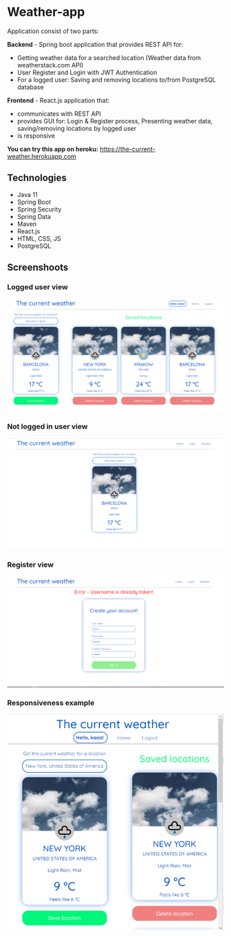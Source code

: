 # Weather-app
Application consist of two parts:   

**Backend** - Spring boot application that provides REST API for:
- Getting weather data for a searched location (Weather data from weatherstack.com API)
- User Register and Login with JWT Authentication
- For a logged user: Saving and removing locations to/from PostgreSQL database


**Frontend** - React.js application that: 
- communicates with REST API 
- provides GUI for: Login & Register process, Presenting weather data, saving/removing locations by logged user 
- is responsive

**You can try this app on heroku:**
https://the-current-weather.herokuapp.com

## Technologies 
* Java 11
* Spring Boot
* Spring Security 
* Spring Data
* Maven
* React.js
* HTML, CSS, JS  
* PostgreSQL 

## Screenshoots

### Logged user view

![Example screenshot](./screenshots/screen1.PNG)

### Not logged in user view

![Example screenshot](./screenshots/screen2.PNG)

### Register view

![Example screenshot](./screenshots/screen3.PNG)

### Responsiveness example

![Example screenshot](./screenshots/screen4.PNG)